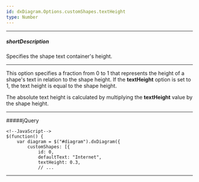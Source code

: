 ```yaml
---
id: dxDiagram.Options.customShapes.textHeight
type: Number
---
```

---
##### shortDescription
Specifies the shape text container's height.

---
This option specifies a fraction from 0 to 1 that represents the height of a shape's text in relation to the shape height. If the **textHeight** option is set to 1, the text height is equal to the shape height.

The absolute text height is calculated by multiplying the **textHeight** value by the shape height.

---
#####jQuery

    <!--JavaScript-->
    $(function() {
        var diagram = $("#diagram").dxDiagram({
            customShapes: [{
                id: 0,
                defaultText: "Internet",
                textHeight: 0.3,
                // ...
        
---